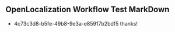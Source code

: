 ## OpenLocalization Workflow Test MarkDown
* 4c73c3d8-b5fe-49b8-9e3a-e85917b2bdf5 thanks!

<!--HONumber=Aug16_HO1-->



